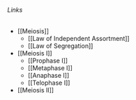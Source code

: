 ###### Links
- [[Meiosis]]
	- [[Law of Independent Assortment]]
	- [[Law of Segregation]]
- [[Meiosis I]]
	- [[Prophase I]]
	- [[Metaphase I]]
	- [[Anaphase I]]
	- [[Telophase I]]
- [[Meiosis II]]

